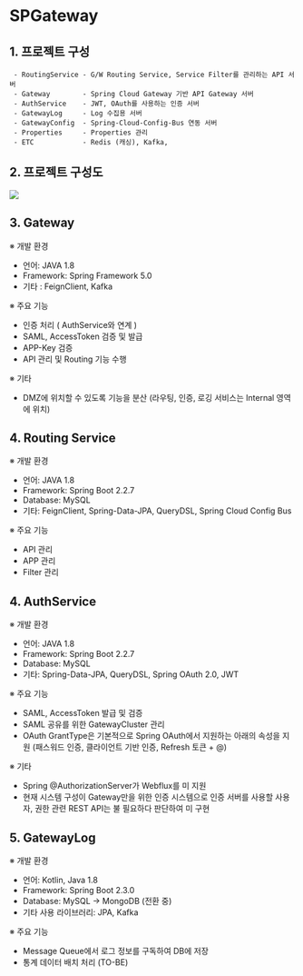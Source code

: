 # SPGateway

## 1. 프로젝트 구성

     - RoutingService - G/W Routing Service, Service Filter를 관리하는 API 서버  
     - Gateway        - Spring Cloud Gateway 기반 API Gateway 서버
     - AuthService    - JWT, OAuth를 사용하는 인증 서버
     - GatewayLog     - Log 수집용 서버
     - GatewayConfig  - Spring-Cloud-Config-Bus 연동 서버
     - Properties     - Properties 관리 
     - ETC            - Redis (캐싱), Kafka,  

## 2. 프로젝트 구성도
<img src = "https://user-images.githubusercontent.com/6766147/86095971-9f3fde80-baed-11ea-9bb5-7e8af3e6864a.PNG"/>

## 3. Gateway
※ 개발 환경
  - 언어: JAVA 1.8
  - Framework: Spring Framework 5.0
  - 기타 : FeignClient, Kafka 
    
※ 주요 기능
  - 인증 처리 ( AuthService와 연계 )
  - SAML, AccessToken 검증 및 발급
  - APP-Key 검증
  - API 관리 및 Routing 기능 수행

※ 기타
  - DMZ에 위치할 수 있도록 기능을 분산
    (라우팅, 인증, 로깅 서비스는 Internal 영역에 위치)

## 4. Routing Service
※ 개발 환경
  - 언어: JAVA 1.8
  - Framework: Spring Boot 2.2.7
  - Database: MySQL
  - 기타: FeignClient, Spring-Data-JPA, QueryDSL, Spring Cloud Config Bus 
    
※ 주요 기능
  - API 관리
  - APP 관리
  - Filter 관리

## 4. AuthService
※ 개발 환경
  - 언어: JAVA 1.8
  - Framework: Spring Boot 2.2.7
  - Database: MySQL
  - 기타: Spring-Data-JPA, QueryDSL, Spring OAuth 2.0, JWT
    
※ 주요 기능
  - SAML, AccessToken 발급 및 검증
  - SAML 공유를 위한 GatewayCluster 관리
  - OAuth GrantType은 기본적으로 Spring OAuth에서 지원하는 아래의 속성을 지원
    (패스워드 인증, 클라이언트 기반 인증, Refresh 토큰 + @)
  
※ 기타
  - Spring @AuthorizationServer가 Webflux를 미 지원
  - 현재 시스템 구성이 Gateway만을 위한 인증 시스템으로 
     인증 서버를 사용할 사용자, 권한 관련 REST API는 불 필요하다 판단하여 미 구현 

## 5. GatewayLog
※ 개발 환경
  - 언어: Kotlin, Java 1.8
  - Framework: Spring Boot 2.3.0
  - Database: MySQL -> MongoDB (전환 중)
  - 기타 사용 라이브러리: JPA, Kafka
    
※ 주요 기능
  - Message Queue에서 로그 정보를 구독하여 DB에 저장
  - 통계 데이터 배치 처리 (TO-BE)
   

 

